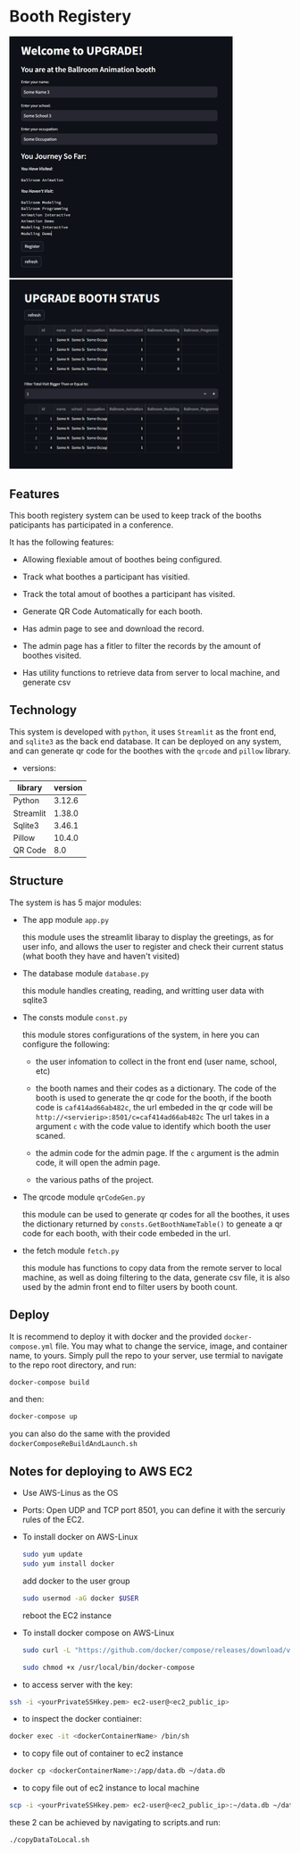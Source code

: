 # Booth Registery

<img src="documentationAssets/frontend.png" width = 400><img src="documentationAssets/admin.png" width = 400>

## Features

This booth registery system can be used to keep track of the booths paticipants has participated in a conference.

It has the following features:

* Allowing flexiable amout of boothes being configured.

* Track what boothes a participant has visitied.

* Track the total amout of boothes a participant has visited.

* Generate QR Code Automatically for each booth.

* Has admin page to see and download the record.

* The admin page has a fitler to filter the records by the amount of boothes visited.

* Has utility functions to retrieve data from server to local machine, and generate csv

## Technology

This system is developed with ```python```, it uses ```Streamlit``` as the front end, and ```sqlite3``` as the back end database. It can be deployed on any system, and can generate qr code for the boothes with the ```qrcode``` and ```pillow``` library.

* versions:

|library  | version |
|---------|---------|
|Python   |  3.12.6 |
|Streamlit|  1.38.0 |
|Sqlite3  |  3.46.1 |
|Pillow   |  10.4.0 |
|QR Code  |  8.0    |

## Structure

The system is has 5 major modules:

* The app module ```app.py```

    this module uses the streamlit libaray to display the greetings, as for user info, and allows the user to register and check their current status (what booth they have and haven't visited)

* The database module ```database.py```

    this module handles creating, reading, and writting user data with sqlite3

* The consts module ```const.py```

    this module stores configurations of the system, in here you can configure the following:
  * the user infomation to collect in the front end (user name, school, etc)

  * the booth names and their codes as a dictionary. The code of the booth is used to generate the qr code for the booth, if the booth code is ```caf414ad66ab482c```, the url embeded in the qr code will be ```http://<servierip>:8501/c=caf414ad66ab482c``` The url takes in a argument ```c``` with the code value to identify which booth the user scaned.

  * the admin code for the admin page. If the ```c``` argument is the admin code, it will open the admin page.

  * the various paths of the project.

* The qrcode module ```qrCodeGen.py```

    this module can be used to generate qr codes for all the boothes, it uses the dictionary returned by ```consts.GetBoothNameTable()``` to geneate a qr code for each booth, with their code embeded in the url.

* the fetch module ```fetch.py```

    this module has functions to copy data from the remote server to local machine, as well as doing filtering to the data, generate csv file, it is also used by the admin front end to filter users by booth count.

## Deploy

It is recommend to deploy it with docker and the provided ```docker-compose.yml``` file. You may what to change the service, image, and container name, to yours.
Simply pull the repo to your server, use termial to navigate to the repo root directory, and run:

```sh
docker-compose build 
```

and then:

```sh
docker-compose up 
```

you can also do the same with the provided ```dockerComposeReBuildAndLaunch.sh```

## Notes for deploying to AWS EC2

* Use AWS-Linus as the OS

* Ports:
  Open UDP and TCP port 8501, you can define it with the sercuriy rules of the EC2.

* To install docker on AWS-Linux

    ```sh
    sudo yum update
    sudo yum install docker
    ```

    add docker to the user group

    ```sh
    sudo usermod -aG docker $USER
    ```

    reboot the EC2 instance

* To install docker compose on AWS-Linux

    ```sh
    sudo curl -L "https://github.com/docker/compose/releases/download/v2.6.0/docker-compose-$(uname -s)-$(uname -m)" -o /usr/local/bin/docker-compose
    ```

    ```sh
    sudo chmod +x /usr/local/bin/docker-compose
    ```

* to access server with the key:

```sh
ssh -i <yourPrivateSSHkey.pem> ec2-user@<ec2_public_ip>
```

* to inspect the docker contiainer:

```sh
docker exec -it <dockerContainerName> /bin/sh
```

* to copy file out of container to ec2 instance

```sh
docker cp <dockerContainerName>:/app/data.db ~/data.db
```

* to copy file out of ec2 instance to local machine

```sh
scp -i <yourPrivateSSHkey.pem> ec2-user@<ec2_public_ip>:~/data.db ~/data.db 
```

these 2 can be achieved by navigating to scripts.and run:

```sh
./copyDataToLocal.sh
```
